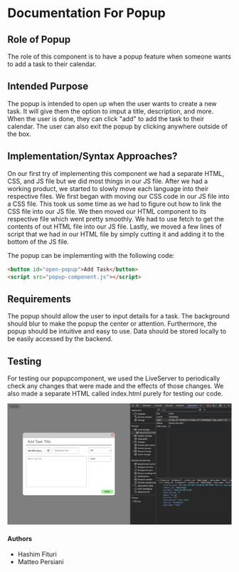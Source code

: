 # Documentation For Popup

## Role of Popup

The role of this component is to have a popup feature when someone wants to add a task to their calendar.

## Intended Purpose

The popup is intended to open up when the user wants to create a new task. It will give them the option to imput a title, description, and more. When the user is done, they can click "add" to add the task to their calendar. The user can also exit the popup by clicking anywhere outside of the box.

## Implementation/Syntax Approaches?

On our first try of implementing this component we had a separate HTML, CSS, and JS file but we did most things in our JS file. After we had a working product, we started to slowly move each language into their respective files. We first began with moving our CSS code in our JS file into a CSS file. This took us some time as we had to figure out how to link the CSS file into our JS file. We then moved our HTML component to its respective file which went pretty smoothly. We had to use fetch to get the contents of out HTML file into our JS file. Lastly, we moved a few lines of script that we had in our HTML file by simply cutting it and adding it to the bottom of the JS file.

The popup can be implementing with the following code: 
```html
<button id="open-popup">Add Task</button>
<script src="popup-component.js"></script>
```
## Requirements

The popup should allow the user to input details for a task. The background should blur to make the popup the center or attention. Furthermore, the popup should be intuitive and easy to use. Data should be stored locally to be easily accessed by the backend.

## Testing

For testing our popupcomponent, we used the LiveServer to periodically check any changes that were made and the effects of those changes. We also made a separate HTML called index.html purely for testing our code.

![Image of popup](./popup.png)
#### Authors

- Hashim Fituri
- Matteo Persiani
